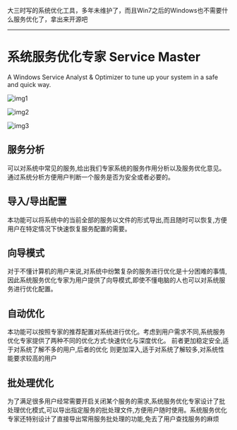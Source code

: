 大三时写的系统优化工具，多年未维护了，而且Win7之后的Windows也不需要什么服务优化了，拿出来开源吧

---

# 系统服务优化专家 Service Master

A Windows Service Analyst &amp; Optimizer to tune up your system in a safe and quick way.

![img1](https://github.com/dkmilan/serviceMaster/raw/content/images/2008-4-11-0000.png)

![img2](https://github.com/dkmilan/serviceMaster/raw/content/images/2008-4-11-0005.png)

![img3](https://github.com/dkmilan/serviceMaster/raw/content/images/2008-4-11-0009.png)



## 服务分析

可以对系统中常见的服务,给出我们专家系统的服务作用分析以及服务优化意见。通过系统分析方便用户判断一个服务是否为安全或者必要的。

## 导入/导出配置
本功能可以将系统中的当前全部的服务以文件的形式导出,而且随时可以恢复,方便用户在特定情况下快速恢复服务配置的需要。

## 向导模式
对于不懂计算机的用户来说,对系统中纷繁复杂的服务进行优化是十分困难的事情,因此系统服务优化专家为用户提供了向导模式,即使不懂电脑的人也可以对系统服务进行优化配置。

## 自动优化
本功能可以按照专家的推荐配置对系统进行优化。考虑到用户需求不同,系统服务优化专家提供了两种不同的优化方式:快速优化与深度优化。
前者更加稳定安全,适于对系统了解不多的用户,后者的优化 则更加深入,适于对系统了解较多,对系统性能要求较高的用户

## 批处理优化
为了满足很多用户经常需要开启关闭某个服务的需求,系统服务优化专家设计了批处理优化模式,可以导出指定服务的批处理文件,方便用户随时使用。系统服务优化专家还特别设计了直接导出常用服务批处理的功能,免去了用户查找服务的麻烦

